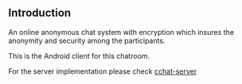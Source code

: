 ## Introduction

An online anonymous chat system with encryption which insures the anonymity and security among the participants.

This is the Android client for this chatroom.

For the server implementation please check [cchat-server](https://github.com/supermartian/cchat-server)
